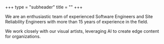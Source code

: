 +++
type = "subheader"
title = ""
+++

We are an enthusiastic team of experienced Software Engineers and Site
Reliability Engineers with more than 15 years of experience in the field.

We work closely with our visual artists, leveraging AI to create edge content
for organizations.
